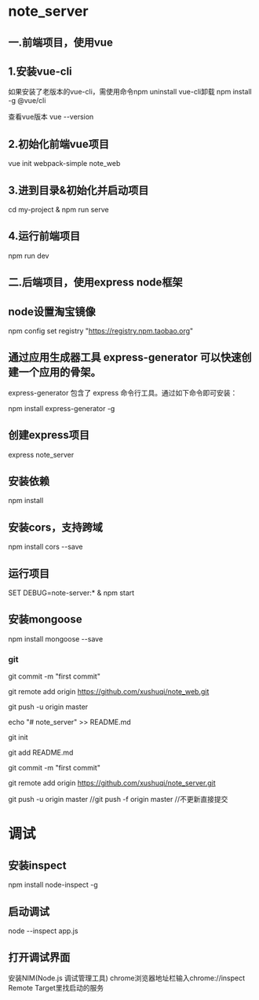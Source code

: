 # note_server
## 一.前端项目，使用vue
## 1.安装vue-cli
如果安装了老版本的vue-cli，需使用命令npm uninstall vue-cli卸载
npm install -g @vue/cli

查看vue版本
vue --version

## 2.初始化前端vue项目
vue init webpack-simple note_web

## 3.进到目录&初始化并启动项目
cd my-project & npm run serve

## 4.运行前端项目
npm run dev

## 二.后端项目，使用express node框架
## node设置淘宝镜像
npm config set registry "https://registry.npm.taobao.org"

## 通过应用生成器工具 express-generator 可以快速创建一个应用的骨架。

express-generator 包含了 express 命令行工具。通过如下命令即可安装：

npm install express-generator -g

## 创建express项目
express note_server

## 安装依赖
npm install

## 安装cors，支持跨域
npm install cors --save

## 运行项目
SET DEBUG=note-server:* & npm start

## 安装mongoose
npm install mongoose --save


### git 
git commit -m "first commit"

git remote add origin https://github.com/xushuqi/note_web.git

git push -u origin master

echo "# note_server" >> README.md

git init

git add README.md

git commit -m "first commit"

git remote add origin https://github.com/xushuqi/note_server.git

git push -u origin master //git push -f origin master //不更新直接提交

# 调试
## 安装inspect
npm install node-inspect -g
## 启动调试
node --inspect app.js

## 打开调试界面
安装NIM(Node.js 调试管理工具)
chrome浏览器地址栏输入chrome://inspect  Remote Target里找启动的服务